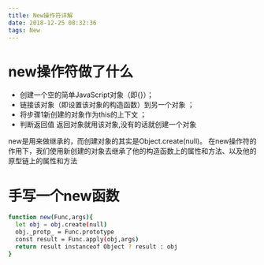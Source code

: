 ```yaml
---
title: New操作符详解
date: 2018-12-25 08:32:36
tags: New
---
```

# new操作符做了什么

* 创建一个空的简单JavaScript对象（即{}）；
* 链接该对象（即设置该对象的构造函数）到另一个对象 ；
* 将步骤1新创建的对象作为this的上下文 ；
* 判断返回值 返回对象就用该对象,没有的话就创建一个对象

new是用来做继承的，而创建对象的其实是Object.create(null)。 在new操作符的作用下，我们使用新创建的对象去继承了他的构造函数上的属性和方法、以及他的原型链上的属性和方法
# 手写一个new函数
``` bash 
function new(Func,args){
  let obj = obj.create(null)
  obj._protp_ = Func.prototype
  const result = Func.apply(obj,args)
  return result instanceof Object ? result : obj
}
```